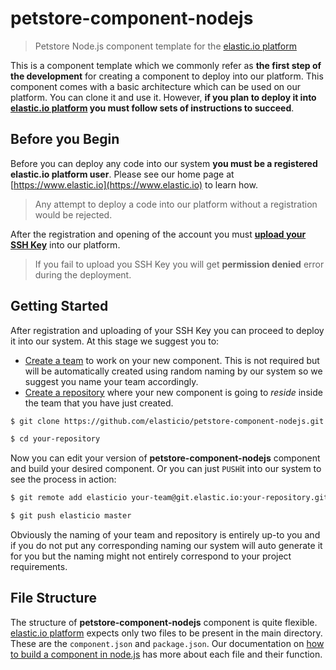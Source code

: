 # petstore-component-nodejs
> Petstore Node.js component template for the [elastic.io platform](http://www.elastic.io "elastic.io platform")

This is a component template which we commonly refer as **the first step of the development** for creating a component to deploy into our platform. This component comes with a basic architecture which can be used on our platform. You can clone it and use it. However, **if you plan to deploy it into [elastic.io platform](https://www.elastic.io "elastic.io platform") you must follow sets of instructions to succeed**.

## Before you Begin

Before you can deploy any code into our system **you must be a registered elastic.io platform user**. Please see our home page at [https://www.elastic.io](https://www.elastic.io) to learn how.

> Any attempt to deploy a code into our platform without a registration would be rejected.

After the registration and opening of the account you must **[upload your SSH Key](http://go2.elastic.io/manage-ssh-keys)** into our platform.

> If you fail to upload you SSH Key you will get **permission denied** error during the deployment.

## Getting Started

After registration and uploading of your SSH Key you can proceed to deploy it into our system. At this stage we suggest you to:
* [Create a team](http://go2.elastic.io/manage-teams) to work on your new component. This is not required but will be automatically created using random naming by our system so we suggest you name your team accordingly.
* [Create a repository](http://go2.elastic.io/manage-repositories) where your new component is going to *reside* inside the team that you have just created.

```bash
$ git clone https://github.com/elasticio/petstore-component-nodejs.git your-repository

$ cd your-repository
```
Now you can edit your version of **petstore-component-nodejs** component and build your desired component. Or you can just ``PUSH``it into our system to see the process in action:

```bash
$ git remote add elasticio your-team@git.elastic.io:your-repository.git

$ git push elasticio master
```
Obviously the naming of your team and repository is entirely up-to you and if you do not put any corresponding naming our system will auto generate it for you but the naming might not entirely correspond to your project requirements.

## File Structure

The structure of **petstore-component-nodejs** component is quite flexible. [elastic.io platform](https://www.elastic.io) expects only two files to be present in the main directory. These are the ``component.json`` and ``package.json``. Our documentation on [how to build a component in node.js](http://http://go2.elastic.io/build-nodejs-component) has more about each file and their function.
